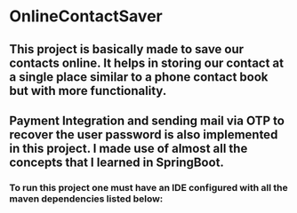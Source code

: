 # OnlineContactSaver

## This project is basically made to save our contacts online. It helps in storing our contact at a single place similar to a phone contact book but with more functionality.

## Payment Integration and sending mail via OTP to recover the user password is also implemented in this project. I made use of almost all the concepts that I learned in SpringBoot.


### To run this project one must have an IDE configured with all the maven dependencies listed below:






